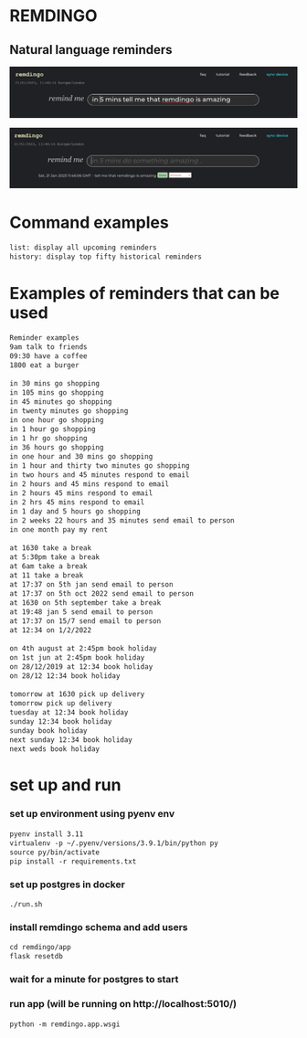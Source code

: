 # REMDINGO

## Natural language reminders

![remdingo](remdingo.png)

![remdingo](remdingo_reminder.png)


# Command examples
```
list: display all upcoming reminders
history: display top fifty historical reminders
```

# Examples of reminders that can be used
```
Reminder examples
9am talk to friends
09:30 have a coffee
1800 eat a burger

in 30 mins go shopping
in 105 mins go shopping
in 45 minutes go shopping
in twenty minutes go shopping
in one hour go shopping
in 1 hour go shopping
in 1 hr go shopping
in 36 hours go shopping
in one hour and 30 mins go shopping
in 1 hour and thirty two minutes go shopping
in two hours and 45 minutes respond to email
in 2 hours and 45 mins respond to email
in 2 hours 45 mins respond to email
in 2 hrs 45 mins respond to email
in 1 day and 5 hours go shopping
in 2 weeks 22 hours and 35 minutes send email to person
in one month pay my rent

at 1630 take a break
at 5:30pm take a break
at 6am take a break
at 11 take a break
at 17:37 on 5th jan send email to person
at 17:37 on 5th oct 2022 send email to person
at 1630 on 5th september take a break
at 19:48 jan 5 send email to person
at 17:37 on 15/7 send email to person
at 12:34 on 1/2/2022

on 4th august at 2:45pm book holiday
on 1st jun at 2:45pm book holiday
on 28/12/2019 at 12:34 book holiday
on 28/12 12:34 book holiday

tomorrow at 1630 pick up delivery
tomorrow pick up delivery
tuesday at 12:34 book holiday
sunday 12:34 book holiday
sunday book holiday
next sunday 12:34 book holiday
next weds book holiday
```

# set up and run

### set up environment using pyenv env
```
pyenv install 3.11
virtualenv -p ~/.pyenv/versions/3.9.1/bin/python py
source py/bin/activate
pip install -r requirements.txt
```

### set up postgres in docker
```
./run.sh
```

### install remdingo schema and add users
```
cd remdingo/app
flask resetdb
```

### wait for a minute for postgres to start

### run app (will be running on http://localhost:5010/)
```
python -m remdingo.app.wsgi
```




